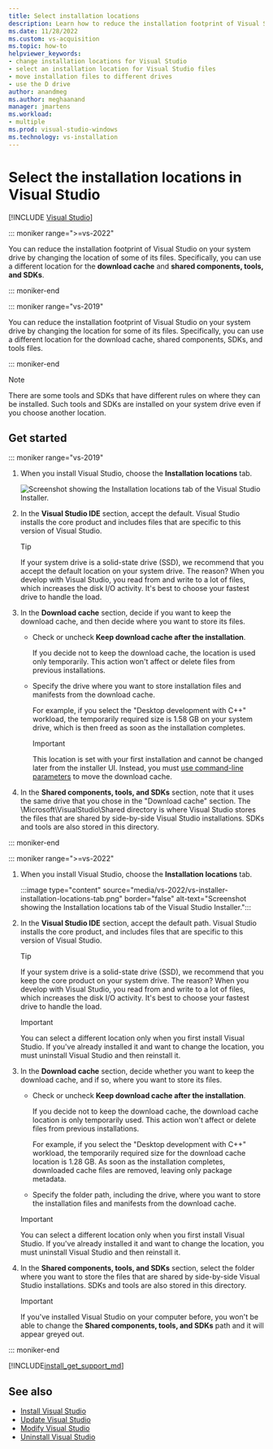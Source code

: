 ```yaml
---
title: Select installation locations
description: Learn how to reduce the installation footprint of Visual Studio on your system drive by changing the location of the download cache, shared components, SDKs, and tools to different drives. For example, move some files from the C drive to the D drive.
ms.date: 11/28/2022
ms.custom: vs-acquisition
ms.topic: how-to
helpviewer_keywords:
- change installation locations for Visual Studio
- select an installation location for Visual Studio files
- move installation files to different drives
- use the D drive
author: anandmeg
ms.author: meghaanand
manager: jmartens
ms.workload:
- multiple
ms.prod: visual-studio-windows
ms.technology: vs-installation
---
```

# Select the installation locations in Visual Studio

 [!INCLUDE [Visual Studio](~/includes/applies-to-version/vs-windows-only.md)]

::: moniker range=">=vs-2022"

You can reduce the installation footprint of Visual Studio on your system drive by changing the location of some of its files. Specifically, you can use a different location for the **download cache** and **shared components, tools, and SDKs**.

::: moniker-end

::: moniker range="vs-2019"

You can reduce the installation footprint of Visual Studio on your system drive by changing the location for some of its files. Specifically, you can use a different location for the download cache, shared components, SDKs, and tools files.

::: moniker-end

   > [!NOTE]
   > There are some tools and SDKs that have different rules on where they can be installed. Such tools and SDKs are installed on your system drive even if you choose another location.

## Get started

::: moniker range="vs-2019"

1. When you install Visual Studio, choose the **Installation locations** tab.

   ![Screenshot showing the Installation locations tab of the Visual Studio Installer.](media/vs-2019/vs-installer-installation-locations.png "Select the installation location.")

1. In the **Visual Studio IDE** section, accept the default. Visual Studio installs the core product and includes files that are specific to this version of Visual Studio.

   > [!TIP]
   > If your system drive is a solid-state drive (SSD), we recommend that you accept the default location on your system drive. The reason? When you develop with Visual Studio, you read from and write to a lot of files, which increases the disk I/O activity. It's best to choose your fastest drive to handle the load.

1. In the **Download cache** section, decide if you want to keep the download cache, and then decide where you want to store its files.

    * Check or uncheck **Keep download cache after the installation**.

       If you decide not to keep the download cache, the location is used only temporarily. This action won't affect or delete files from previous installations.

    * Specify the drive where you want to store installation files and manifests from the download cache.

        For example, if you select the "Desktop development with C++" workload, the temporarily required size is 1.58 GB on your system drive, which is then freed as soon as the installation completes.

       > [!IMPORTANT]
       > This location is set with your first installation and cannot be changed later from the installer UI. Instead, you must [use command-line parameters](use-command-line-parameters-to-install-visual-studio.md) to move the download cache.

1. In the **Shared components, tools, and SDKs** section, note that it uses the same drive that you chose in the "Download cache" section. The \Microsoft\VisualStudio\Shared directory is where Visual Studio stores the files that are shared by side-by-side Visual Studio installations. SDKs and tools are also stored in this directory.

::: moniker-end

::: moniker range=">=vs-2022"

1. When you install Visual Studio, choose the **Installation locations** tab.

   :::image type="content" source="media/vs-2022/vs-installer-installation-locations-tab.png" border="false" alt-text="Screenshot showing the Installation locations tab of the Visual Studio Installer.":::

1. In the **Visual Studio IDE** section, accept the default path. Visual Studio installs the core product, and includes files that are specific to this version of Visual Studio.

   > [!TIP]
   > If your system drive is a solid-state drive (SSD), we recommend that you keep the core product on your system drive. The reason? When you develop with Visual Studio, you read from and write to a lot of files, which increases the disk I/O activity. It's best to choose your fastest drive to handle the load.

   > [!IMPORTANT]
   > You can select a different location only when you first install Visual Studio. If you've already installed it and want to change the location, you must uninstall Visual Studio and then reinstall it.

1. In the **Download cache** section, decide whether you want to keep the download cache, and if so, where you want to store its files.

    * Check or uncheck **Keep download cache after the installation**.

      If you decide not to keep the download cache, the download cache location is only temporarily used. This action won't affect or delete files from previous installations.

      For example, if you select the "Desktop development with C++" workload, the temporarily required size for the download cache location is 1.28 GB. As soon as the installation completes, downloaded cache files are removed, leaving only package metadata.

    * Specify the folder path, including the drive, where you want to store the installation files and manifests from the download cache.

   > [!IMPORTANT]
   > You can select a different location only when you first install Visual Studio. If you've already installed it and want to change the location, you must uninstall Visual Studio and then reinstall it.

1. In the **Shared components, tools, and SDKs** section, select the folder where you want to store the files that are shared by side-by-side Visual Studio installations. SDKs and tools are also stored in this directory.

   > [!IMPORTANT]
   > If you've installed Visual Studio on your computer before, you won't be able to change the **Shared components, tools, and SDKs** path and it will appear greyed out.

::: moniker-end

[!INCLUDE[install_get_support_md](includes/install_get_support_md.md)]

## See also

* [Install Visual Studio](install-visual-studio.md)
* [Update Visual Studio](update-visual-studio.md)
* [Modify Visual Studio](update-visual-studio.md)
* [Uninstall Visual Studio](uninstall-visual-studio.md)
